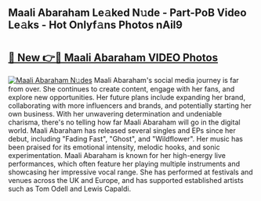 ## Maali Abaraham Le𝚊ked N𝚞de - Part-PoB Video Le𝚊ks - Hot Onlyf𝚊ns Photos nAil9

# <h2><a href="http://ac20047.deff.icu/?id=Maali+Abaraham">🔗 New 👉🔴 Maali Abaraham VIDEO Photos</a></h2>

[![Maali Abaraham N𝚞des](https://i.imgur.com/rIISA9y.gif)](http://ac20047.deff.icu/?id=Maali+Abaraham)
Maali Abaraham's social media journey is far from over. She continues to create content, engage with her fans, and explore new opportunities. Her future plans include expanding her brand, collaborating with more influencers and brands, and potentially starting her own business. With her unwavering determination and undeniable charisma, there's no telling how far Maali Abaraham will go in the digital world. Maali Abaraham has released several singles and EPs since her debut, including "Fading Fast", "Ghost", and "Wildflower". Her music has been praised for its emotional intensity, melodic hooks, and sonic experimentation. Maali Abaraham is known for her high-energy live performances, which often feature her playing multiple instruments and showcasing her impressive vocal range. She has performed at festivals and venues across the UK and Europe, and has supported established artists such as Tom Odell and Lewis Capaldi.
